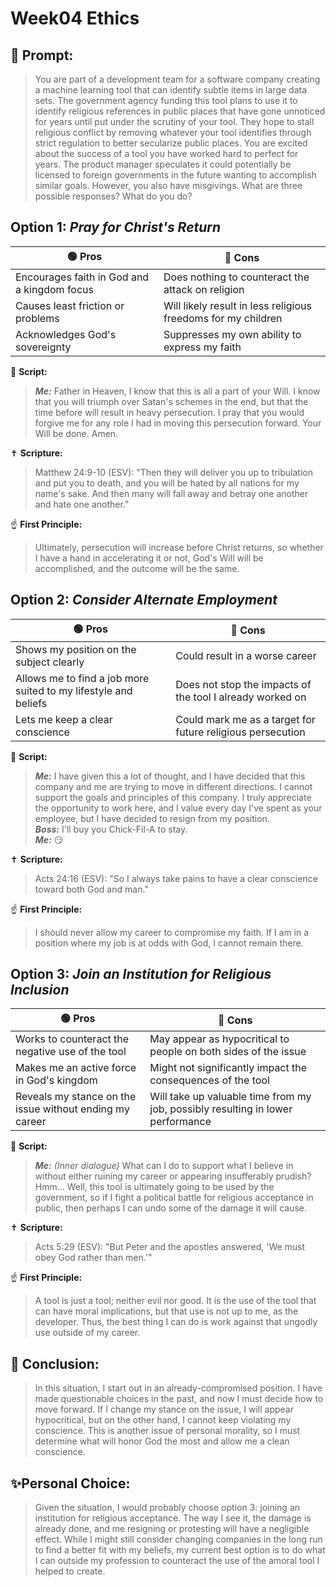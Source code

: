 # Week04 Ethics
## 🤔 Prompt:
> You are part of a development team for a software company creating a machine learning tool that can identify subtle items in large data sets. The government agency funding this tool plans to use it to identify religious references in public places that have gone unnoticed for years until put under the scrutiny of your tool. They hope to stall religious conflict by removing whatever your tool identifies through strict regulation to better secularize public places. You are excited about the success of a tool you have worked hard to perfect for years. The product manager speculates it could potentially be licensed to foreign governments in the future wanting to accomplish similar goals. However, you also have misgivings. What are three possible responses? What do you do?

## Option 1: _Pray for Christ's Return_

| 🟢 Pros      | 🔴 Cons       |
| ------------- | ------------- |
| Encourages faith in God and a kingdom focus | Does nothing to counteract the attack on religion |
| Causes least friction or problems | Will likely result in less religious freedoms for my children |
| Acknowledges God's sovereignty | Suppresses my own ability to express my faith |


📜 __Script:__
> ___Me:___ Father in Heaven, I know that this is all a part of your Will. I know that you will triumph over Satan's schemes in the end, but that the time before will result in heavy persecution. I pray that you would forgive me for any role I had in moving this persecution forward. Your Will be done. Amen.

✝ __Scripture:__
> Matthew 24:9-10 (ESV): "Then they will deliver you up to tribulation and put you to death, and you will be hated by all nations for my name's sake. And then many will fall away and betray one another and hate one another."

☝ __First Principle:__
> Ultimately, persecution will increase before Christ returns, so whether I have a hand in accelerating it or not, God's Will will be accomplished, and the outcome will be the same.

## Option 2: _Consider Alternate Employment_

| 🟢 Pros      | 🔴 Cons       |
| ------------- | ------------- |
| Shows my position on the subject clearly | Could result in a worse career |
| Allows me to find a job more suited to my lifestyle and beliefs | Does not stop the impacts of the tool I already worked on |
| Lets me keep a clear conscience | Could mark me as a target for future religious persecution |

📜 __Script:__
> ___Me:___ I have given this a lot of thought, and I have decided that this company and me are trying to move in different directions. I cannot support the goals and principles of this company. I truly appreciate the opportunity to work here, and I value every day I've spent as your employee, but I have decided to resign from my position.\
> ___Boss:___ I'll buy you Chick-Fil-A to stay.\
> ___Me:___ 😏

✝ __Scripture:__
> Acts 24:16 (ESV): "So I always take pains to have a clear conscience toward both God and man."

☝ __First Principle:__
> I should never allow my career to compromise my faith. If I am in a position where my job is at odds with God, I cannot remain there.

## Option 3: _Join an Institution for Religious Inclusion_

| 🟢 Pros      | 🔴 Cons       |
| ------------- | ------------- |
| Works to counteract the negative use of the tool | May appear as hypocritical to people on both sides of the issue |
| Makes me an active force in God's kingdom | Might not significantly impact the consequences of the tool |
| Reveals my stance on the issue without ending my career | Will take up valuable time from my job, possibly resulting in lower performance |

📜 __Script:__
> ___Me:___ _(Inner dialogue)_ What can I do to support what I believe in without either ruining my career or appearing insufferably prudish? Hmm... Well, this tool is ultimately going to be used by the government, so if I fight a political battle for religious acceptance in public, then perhaps I can undo some of the damage it will cause.

✝ __Scripture:__
> Acts 5:29 (ESV): "But Peter and the apostles answered, 'We must obey God rather than men.'"

☝ __First Principle:__
> A tool is just a tool; neither evil nor good. It is the use of the tool that can have moral implications, but that use is not up to me, as the developer. Thus, the best thing I can do is work against that ungodly use outside of my career.

## 🏁 Conclusion:
> In this situation, I start out in an already-compromised position. I have made questionable choices in the past, and now I must decide how to move forward. If I change my stance on the issue, I will appear hypocritical, but on the other hand, I cannot keep violating my conscience. This is another issue of personal morality, so I must determine what will honor God the most and allow me a clean conscience.

## ✨Personal Choice:
> Given the situation, I would probably choose option 3: joining an institution for religious acceptance. The way I see it, the damage is already done, and me resigning or protesting will have a negligible effect. While I might still consider changing companies in the long run to find a better fit with my beliefs, my current best option is to do what I can outside my profession to counteract the use of the amoral tool I helped to create.